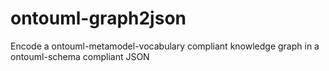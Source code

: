 # ontouml-graph2json
Encode a ontouml-metamodel-vocabulary compliant knowledge graph in a ontouml-schema compliant JSON

